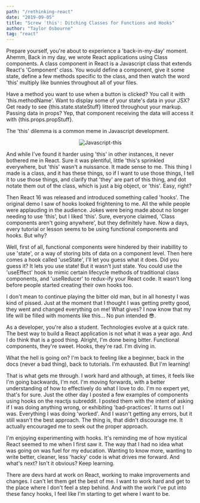 ```yaml
---
path: "/rethinking-react"
date: "2019-09-05"
title: "Screw 'this': Ditching Classes for Functions and Hooks"
author: "Taylor Osbourne"
tag: "react"
---
```


Prepare yourself, you're about to experience a 'back-in-my-day' moment. Ahemm,
Back in my day, we wrote React applications using Class components. A class component in React is a Javascript class that extends React's 'Component' class. You would define a component, give it some state, define a few methods specific to the class, and then watch the word 'this' multiply like bunnies throughout all of your files.

Have a method you want to use when a button is clicked? You call it with 'this.methodName'. Want to display some of your state's data in your JSX? Get ready to see {this.state.stateStuff} littered throughout your markup. Passing data in props? Yep, that component receiving the data will access it with {this.props.propStuff}.

The 'this' dilemma is a common meme in Javascript development.

<div style="text-align: center">

![Javascript-this](https://i.imgur.com/BJ6uSSO.jpg)

</div>

And while I've found it harder using 'this' in other instances, it never bothered me in React. Sure it was plentiful, little 'this's sprinkled everywhere, but 'this' wasn't a nuissance. It made sense to me. This thing I made is a class, and it has these things, so if I want to use those things, I tell it to use those things, and clarify that 'they' are part of this thing, and dot notate them out of the class, which is just a big object, or 'this'. Easy, right?

Then React 16 was released and introduced something called 'hooks'. The original demo I saw of hooks looked frightening to me. All the while people were applauding in the audience. Jokes were being made about no longer needing to use 'this', but I liked 'this'. Sure, everyone claimed, 'Class components aren't going anywhere', but they definitely have. Now a days, every tutorial or lesson seems to be using functional components and hooks. But why?

Well, first of all, functional components were hindered by their inabillity to use 'state', or a way of storing bits of data on a component level. Then here comes a hook called 'useState', I'll let you guess what it does. Did you guess it? It lets you use state! But it wasn't just state. You could use the 'useEffect' hook to mimic certain lifecycle methods of traditional class components, and 'useReducer' to redux-ify your React code. It wasn't long before people started creating their own hooks too.

I don't mean to continue playing the bitter old man, but in all honesty I was kind of pissed. Just at the moment that I thought I was getting pretty good, they went and changed everything on me! What gives? I now know that my life will be filled with moments like this... No pun intended 😎.

As a developer, you're also a student. Technologies evolve at a quick rate. The best way to build a React application is not what it was a year ago. And I do think that is a good thing. Alright, I'm done being bitter. Functional components, they're sweet. Hooks, they're rad. I'm diving in.

What the hell is going on? I'm back to feeling like a beginner, back in the docs (never a bad thing), back to tutorials. I'm exhausted. But I'm learning!

That is what gets me through. I work hard and although, at times, it feels like I'm going backwards, I'm not. I'm moving forwards, with a better understanding of how to effectively do what I love to do. I'm no expert yet, that's for sure. Just the other day I posted a few examples of components using hooks on the reactjs subreddit. I posted them with the intent of asking if I was doing anything wrong, or exhibiting 'bad-practices'. It turns out I was. Everything I was doing 'worked'. And I wasn't getting any errors, but it still wasn't the best approach. The thing is, that didn't discourage me. It actually encouraged me to seek out the proper approach.

I'm enjoying experimenting with hooks. It's reminding me of how mystical React seemed to me when I first saw it. The way that I had no idea what was going on was fuel for my education. Wanting to know more, wanting to write better, cleaner, less 'hacky' code is what drives me forward. And what's next? Isn't it obvious? Keep learning.

There are devs hard at work on React, working to make improvements and changes. I can't let them get the best of me. I want to work hard and get to the place where I don't feel a step behind. And with the work I've put into these fancy hooks, I feel like I'm starting to get where I want to be.
